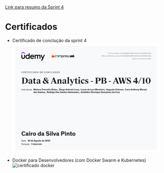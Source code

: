 [Link para resumo da Sprint 4](https://github.com/cairodasilvapinto/bolsaCOMPASS/blob/main/README.md#programa%C3%A7%C3%A3o-fundamental)

# Certificados
- Certificado de conclução da sprint 4
![certificado sprint 4](<CERTIFICADOS\Data & Analytics - PB - AWS sprint4.jpg>)

- Docker para Desenvolvedores (com Docker Swarm e Kubernetes)
![certificado docker](<.jpg>)